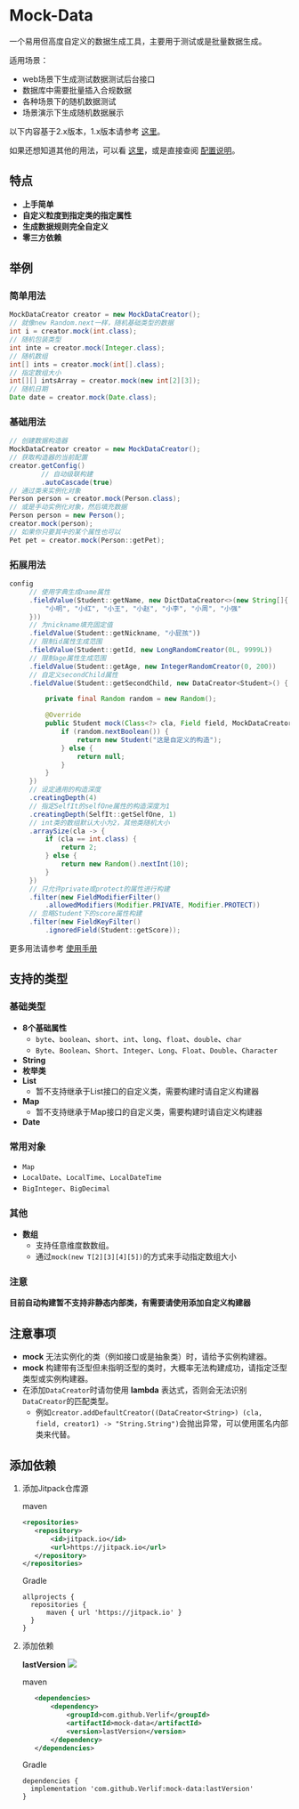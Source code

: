 # Mock-Data

一个易用但高度自定义的数据生成工具，主要用于测试或是批量数据生成。

适用场景：

- web场景下生成测试数据测试后台接口
- 数据库中需要批量插入合规数据
- 各种场景下的随机数据测试
- 场景演示下生成随机数据展示

以下内容基于2.x版本，1.x版本请参考 [这里](readme-1.x.md)。

如果还想知道其他的用法，可以看 [这里](docs/2.x/Directions.md)，或是直接查阅 [配置说明](docs/2.x/MockConfig.md)。

## 特点

- __上手简单__
- __自定义粒度到指定类的指定属性__
- __生成数据规则完全自定义__
- __零三方依赖__

## 举例

### 简单用法

   ```java
   MockDataCreator creator = new MockDataCreator();
   // 就像new Random.next一样，随机基础类型的数据
   int i = creator.mock(int.class);
   // 随机包装类型
   int inte = creator.mock(Integer.class);
   // 随机数组
   int[] ints = creator.mock(int[].class);
   // 指定数组大小
   int[][] intsArray = creator.mock(new int[2][3]);
   // 随机日期
   Date date = creator.mock(Date.class);
   ```

### 基础用法

   ```java
   // 创建数据构造器
   MockDataCreator creator = new MockDataCreator();
   // 获取构造器的当前配置
   creator.getConfig()
           // 自动级联构建
           .autoCascade(true)
   // 通过类来实例化对象
   Person person = creator.mock(Person.class);
   // 或是手动实例化对象，然后填充数据
   Person person = new Person();
   creator.mock(person);
   // 如果你只要其中的某个属性也可以
   Pet pet = creator.mock(Person::getPet);
   ```

### 拓展用法

   ```java
   config
        // 使用字典生成name属性
        .fieldValue(Student::getName, new DictDataCreator<>(new String[]{
            "小明", "小红", "小王", "小赵", "小李", "小周", "小强"
        }))
        // 为nickname填充固定值
        .fieldValue(Student::getNickname, "小屁孩"))
        // 限制id属性生成范围
        .fieldValue(Student::getId, new LongRandomCreator(0L, 9999L))
        // 限制age属性生成范围
        .fieldValue(Student::getAge, new IntegerRandomCreator(0, 200))
        // 自定义secondChild属性
        .fieldValue(Student::getSecondChild, new DataCreator<Student>() {

            private final Random random = new Random();

            @Override
            public Student mock(Class<?> cla, Field field, MockDataCreator.Creator creator) {
                if (random.nextBoolean()) {
                    return new Student("这是自定义的构造");
                } else {
                    return null;
                }
            }
        })
        // 设定通用的构造深度
        .creatingDepth(4)
        // 指定SelfIt的selfOne属性的构造深度为1
        .creatingDepth(SelfIt::getSelfOne, 1)
        // int类的数组默认大小为2，其他类随机大小
        .arraySize(cla -> {
            if (cla == int.class) {
                return 2;
            } else {
                return new Random().nextInt(10);
            }
        })
        // 只允许private或protect的属性进行构建
        .filter(new FieldModifierFilter()
            .allowedModifiers(Modifier.PRIVATE, Modifier.PROTECT))
        // 忽略Student下的score属性构建
        .filter(new FieldKeyFilter()
            .ignoredField(Student::getScore));
   ```

更多用法请参考 [使用手册](docs/2.x/Directions.md)

## 支持的类型

### 基础类型

- __8个基础属性__
   - `byte`、`boolean`、`short`、`int`、`long`、`float`、`double`、`char`
   - `Byte`、`Boolean`、`Short`、`Integer`、`Long`、`Float`、`Double`、`Character`
- __String__
- __枚举类__
- __List__
  - 暂不支持继承于List接口的自定义类，需要构建时请自定义构建器
- __Map__
   - 暂不支持继承于Map接口的自定义类，需要构建时请自定义构建器
- __Date__

### 常用对象

- `Map`
- `LocalDate`、`LocalTime`、`LocalDateTime`
- `BigInteger`、`BigDecimal`

### 其他

- __数组__
   - 支持任意维度数数组。
   - 通过`mock(new T[2][3][4][5])`的方式来手动指定数组大小

### 注意

__目前自动构建暂不支持非静态内部类，有需要请使用添加自定义构建器__

## 注意事项

- __mock__ 无法实例化的类（例如接口或是抽象类）时，请给予实例构建器。
- __mock__ 构建带有泛型但未指明泛型的类时，大概率无法构建成功，请指定泛型类型或实例构建器。
- 在添加`DataCreator`时请勿使用 __lambda__ 表达式，否则会无法识别`DataCreator`的匹配类型。
  - 例如`creator.addDefaultCreator((DataCreator<String>) (cla, field, creator1) -> "String.String")`会抛出异常，可以使用匿名内部类来代替。

## 添加依赖

1. 添加Jitpack仓库源

   maven

    ```xml
    <repositories>
       <repository>
           <id>jitpack.io</id>
           <url>https://jitpack.io</url>
       </repository>
    </repositories>
    ```

   Gradle

    ```text
    allprojects {
      repositories {
          maven { url 'https://jitpack.io' }
      }
    }
    ```

2. 添加依赖

   __lastVersion__ [![](https://jitpack.io/v/Verlif/mock-data.svg)](https://jitpack.io/#Verlif/mock-data)

   maven

   ```xml
      <dependencies>
          <dependency>
              <groupId>com.github.Verlif</groupId>
              <artifactId>mock-data</artifactId>
              <version>lastVersion</version>
          </dependency>
      </dependencies>
   ```

   Gradle

   ```text
   dependencies {
     implementation 'com.github.Verlif:mock-data:lastVersion'
   }
   ```

